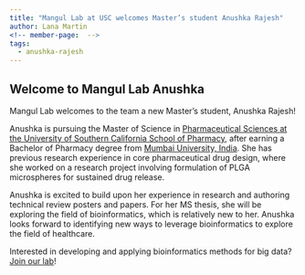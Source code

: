 ```yaml
---
title: "Mangul Lab at USC welcomes Master’s student Anushka Rajesh"
author: Lana Martin
<!-- member-page:  -->
tags:
  - anushka-rajesh
---
```


## Welcome to Mangul Lab Anushka 

Mangul Lab welcomes to the team a new Master’s student, Anushka Rajesh!

Anushka is pursuing the Master of Science in [Pharmaceutical Sciences at the University of Southern California School of Pharmacy](https://pharmgradprograms.usc.edu/phts/msps/), after earning a Bachelor of Pharmacy degree from [Mumbai University, India](https://mu.ac.in/). She has previous research experience in core pharmaceutical drug design, where she worked on a research project involving formulation of PLGA microspheres for sustained drug release.

Anushka is excited to build upon her experience in research and authoring technical review posters and papers. For her MS thesis, she will be exploring the field of bioinformatics, which is relatively new to her. Anushka looks forward to identifying new ways to leverage bioinformatics to explore the field of healthcare.

Interested in developing and applying bioinformatics methods for big data? [Join our lab](http://www.sergheimangul.com/opportunities/)!


